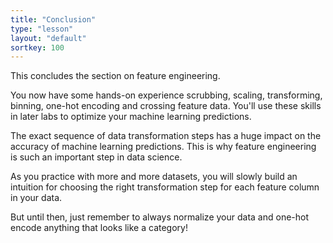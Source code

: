 ```yaml
---
title: "Conclusion"
type: "lesson"
layout: "default"
sortkey: 100
---
```


This concludes the section on feature engineering. 

You now have some hands-on experience scrubbing, scaling, transforming, binning, one-hot encoding and crossing feature data. You'll use these skills in later labs to optimize your machine learning predictions.

The exact sequence of data transformation steps has a huge impact on the accuracy of machine learning predictions. This is why feature engineering is such an important step in data science.

As you practice with more and more datasets, you will slowly build an intuition for choosing the right transformation step for each feature column in your data.

But until then, just remember to always normalize your data and one-hot encode anything that looks like a category!